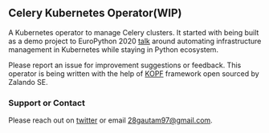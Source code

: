 ## Celery Kubernetes Operator(WIP)

A Kubernetes operator to manage Celery clusters. It started with being built as a demo project to EuroPython 2020 [talk](https://youtu.be/MoVHxRZ1688?t=9882) around automating infrastructure management in Kubernetes while staying in Python ecosystem.

Please report an issue for improvement suggestions or feedback. This operator is being written with the help of [KOPF](https://github.com/zalando-incubator/kopf) framework open sourced by Zalando SE.


### Support or Contact

Please reach out on [twitter](https://twitter.com/28gautam97) or email [28gautam97@gmail.com](mailto:28gautam97@gmail.com).
